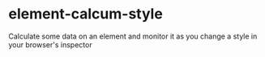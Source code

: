# element-calcum-style
Calculate some data on an element and monitor it as you change a style in your browser's inspector
